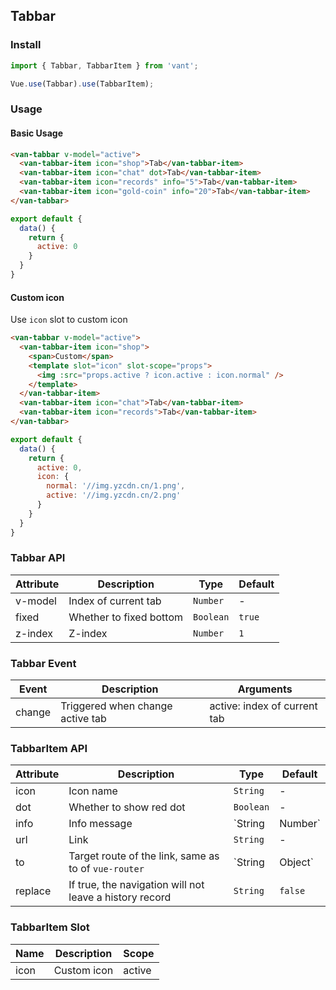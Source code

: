 ## Tabbar

### Install
``` javascript
import { Tabbar, TabbarItem } from 'vant';

Vue.use(Tabbar).use(TabbarItem);
```

### Usage

#### Basic Usage

```html
<van-tabbar v-model="active">
  <van-tabbar-item icon="shop">Tab</van-tabbar-item>
  <van-tabbar-item icon="chat" dot>Tab</van-tabbar-item>
  <van-tabbar-item icon="records" info="5">Tab</van-tabbar-item>
  <van-tabbar-item icon="gold-coin" info="20">Tab</van-tabbar-item>
</van-tabbar>
```

```javascript
export default {
  data() {
    return {
      active: 0
    }
  }
}
```

#### Custom icon
Use `icon` slot to custom icon

```html
<van-tabbar v-model="active">
  <van-tabbar-item icon="shop">
    <span>Custom</span>
    <template slot="icon" slot-scope="props">
      <img :src="props.active ? icon.active : icon.normal" />
    </template>
  </van-tabbar-item>
  <van-tabbar-item icon="chat">Tab</van-tabbar-item>
  <van-tabbar-item icon="records">Tab</van-tabbar-item>
</van-tabbar>
```

```javascript
export default {
  data() {
    return {
      active: 0,
      icon: {
        normal: '//img.yzcdn.cn/1.png',
        active: '//img.yzcdn.cn/2.png'
      }
    }
  }
}
```

### Tabbar API

| Attribute | Description | Type | Default |
|-----------|-----------|-----------|-------------|
| v-model | Index of current tab | `Number` | - |
| fixed | Whether to fixed bottom | `Boolean` | `true` |
| z-index | Z-index | `Number` | `1` |

### Tabbar Event

| Event | Description | Arguments |
|-----------|-----------|-----------|
| change | Triggered when change active tab | active: index of current tab |

### TabbarItem API

| Attribute | Description | Type | Default |
|-----------|-----------|-----------|-------------|
| icon | Icon name | `String` | - |
| dot | Whether to show red dot | `Boolean` | - |
| info | Info message | `String | Number` | - |
| url | Link | `String` | - |
| to | Target route of the link, same as to of `vue-router` | `String | Object` | - |
| replace | If true, the navigation will not leave a history record | `String` | `false` |

### TabbarItem Slot

| Name | Description | Scope |
|-----------|-----------|-----------|
| icon | Custom icon | active |
